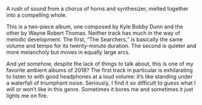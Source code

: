 A rush of sound from a chorus of horns and synthesizer, melted together into a compelling whole.

This is a two-piece album, one composed by Kyle Bobby Dunn and the other by Wayne Robert Thomas. Neither track has much in the way of melodic development. The first, “The Searchers,” is basically the same volume and tempo for its twenty-minute duration. The second is quieter and more melancholy but moves in equally large arcs.

And yet somehow, despite the lack of things to talk about, this is one of my favorite ambient albums of 2018? The first track in particular is exhilarating to listen to with good headphones at a loud volume: it’s like standing under a waterfall of triumphant noise. Seriously, I find it so difficult to guess what I will or won’t like in this genre. Sometimes it bores me and sometimes it just lights me on fire.
